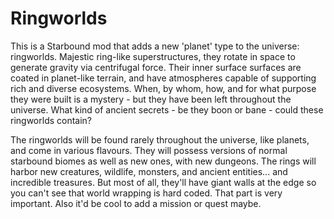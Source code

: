 # Ringworlds

This is a Starbound mod that adds a new 'planet' type to the universe: ringworlds. Majestic ring-like superstructures, they rotate in space to generate gravity via centrifugal force. Their inner surface surfaces are coated in planet-like terrain, and have atmospheres capable of supporting rich and diverse ecosystems. When, by whom, how, and for what purpose they were built is a mystery - but they have been left throughout the universe. What kind of ancient secrets - be they boon or bane - could these ringworlds contain?

The ringworlds will be found rarely throughout the universe, like planets, and come in various flavours. They will possess versions of normal starbound biomes as well as new ones, with new dungeons. The rings will harbor new creatures, wildlife, monsters, and ancient entities... and incredible treasures. But most of all, they'll have giant walls at the edge so you can't see that world wrapping is hard coded. That part is very important. Also it'd be cool to add a mission or quest maybe.

